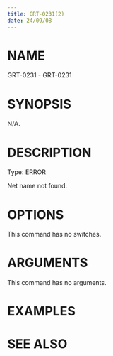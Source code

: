 ```yaml
---
title: GRT-0231(2)
date: 24/09/08
---
```


# NAME

GRT-0231 - GRT-0231

# SYNOPSIS

N/A.

# DESCRIPTION

Type: ERROR

Net name not found.

# OPTIONS

This command has no switches.

# ARGUMENTS

This command has no arguments.

# EXAMPLES

# SEE ALSO
